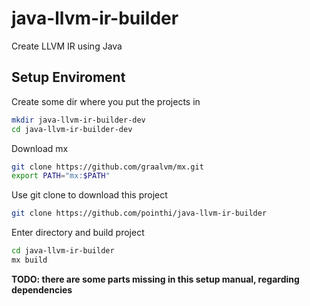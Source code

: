 # java-llvm-ir-builder
Create LLVM IR using Java

## Setup Enviroment

Create some dir where you put the projects in

```bash
mkdir java-llvm-ir-builder-dev
cd java-llvm-ir-builder-dev
```

Download mx

```bash
git clone https://github.com/graalvm/mx.git
export PATH="mx:$PATH"
```

Use git clone to download this project

```bash
git clone https://github.com/pointhi/java-llvm-ir-builder
```

Enter directory and build project

```bash
cd java-llvm-ir-builder
mx build
```

**TODO: there are some parts missing in this setup manual, regarding dependencies**
